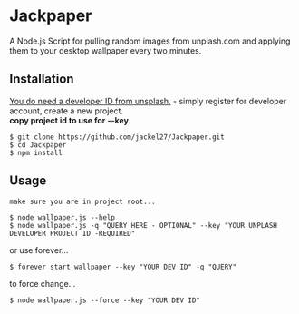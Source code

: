 
# Jackpaper

A Node.js Script for pulling random images from unplash.com and applying them to your desktop wallpaper every two minutes.

## Installation
[You do need a developer ID from unsplash.](https://unsplash.com/developers) - simply register for developer account, create a new project.<br> <strong>copy project id to use for --key </strong>
```
$ git clone https://github.com/jackel27/Jackpaper.git
$ cd Jackpaper
$ npm install
```


## Usage
```
make sure you are in project root...

$ node wallpaper.js --help
$ node wallpaper.js -q "QUERY HERE - OPTIONAL" --key "YOUR UNPLASH DEVELOPER PROJECT ID -REQUIRED"
```
or use forever...
```
$ forever start wallpaper --key "YOUR DEV ID" -q "QUERY"
```
to force change...
```
$ node wallpaper.js --force --key "YOUR DEV ID"
```
